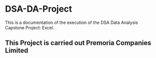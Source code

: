 # DSA-DA-Project
This is a documentation of the execution of the DSA Data Analysis Capstone Project: Excel.
## This Project is carried out Premoria Companies Limited
